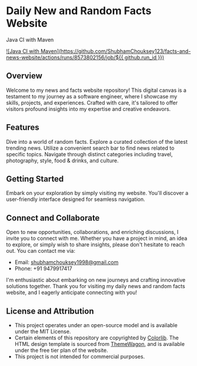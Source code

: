# Daily New and Random Facts Website
Java CI with Maven

[![Java CI with Maven](https://github.com/ShubhamChouksey123/facts-and-news-website/actions/runs/8573802156/job/${{ github.run_id }})](https://github.com/ShubhamChouksey123/quiz-website/actions/workflows/maven.yml)

## Overview
Welcome to my news and facts website repository! This digital canvas is a testament to my journey as a software engineer, where I showcase my skills, projects, and experiences. Crafted with care, it's tailored to offer visitors profound insights into my expertise and creative endeavors.

## Features
Dive into a world of random facts.
Explore a curated collection of the latest trending news.
Utilize a convenient search bar to find news related to specific topics.
Navigate through distinct categories including travel, photography, style, food & drinks, and culture.

## Getting Started
Embark on your exploration by simply visiting my website. You'll discover a user-friendly interface designed for seamless navigation.

## Connect and Collaborate
Open to new opportunities, collaborations, and enriching discussions, I invite you to connect with me. Whether you have a project in mind, an idea to explore, or simply wish to share insights, please don't hesitate to reach out. You can contact me via:

- Email: shubhamchouksey1998@gmail.com
- Phone: +91 9479917417

I'm enthusiastic about embarking on new journeys and crafting innovative solutions together. Thank you for visiting my daily news and random facts website, and I eagerly anticipate connecting with you!

## License and Attribution
- This project operates under an open-source model and is available under the MIT License.
- Certain elements of this repository are copyrighted by [Colorlib](https://colorlib.com/wp/templates/).
The HTML design template is sourced from [ThemeWagon](https://themewagon.com/themes/free-bootstrap-4-html5-news-portal-website-template-aznews/), and is available under the free tier plan of the website.
- This project is not intended for commercial purposes.